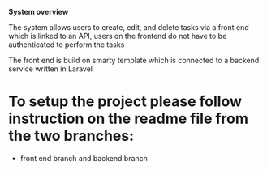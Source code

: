 **System overview**

The system allows users to create, edit, and delete tasks via a front end which is linked to an API, users on the frontend do not have to be authenticated to perform the tasks

The front end is build on smarty template which is connected to a backend service written in Laravel

# To setup the project please follow instruction on the readme file from the two branches: 
- front end branch and backend branch
